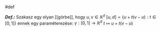 #def

***Def.:*** Szakasz egy olyan [[görbe]], hogy
$u, v \in \mathbb{R}^d$  $[u, d] = \{ u + t(v- u) : t\in [0, 1] \}$
  ennek egy paraméterezése:
  $\gamma: [0, 1] \to \mathbb{R}^d$
  $t \mapsto u + t (v-u)$ 